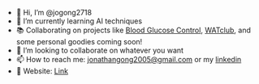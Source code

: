 - 👋 Hi, I’m @jogong2718
- 🌱 I’m currently learning AI techniques
- 📚 Collaborating on projects like [Blood Glucose Control](https://github.com/RobotPsychologist/bg_control), [WATclub](https://github.com/Brucewang15/WatMeet), and some personal goodies coming soon!
- 💞️ I’m looking to collaborate on whatever you want
- 📫 How to reach me: jonathangong2005@gmail.com or my [linkedin](https://www.linkedin.com/in/jonathan-gong-005491263/)
- 🎩 Website: [Link](https://jogong2718.github.io/)

<!---
jogong2718/jogong2718 is a ✨ special ✨ repository because its `README.md` (this file) appears on your GitHub profile.
You can click the Preview link to take a look at your changes.
--->
